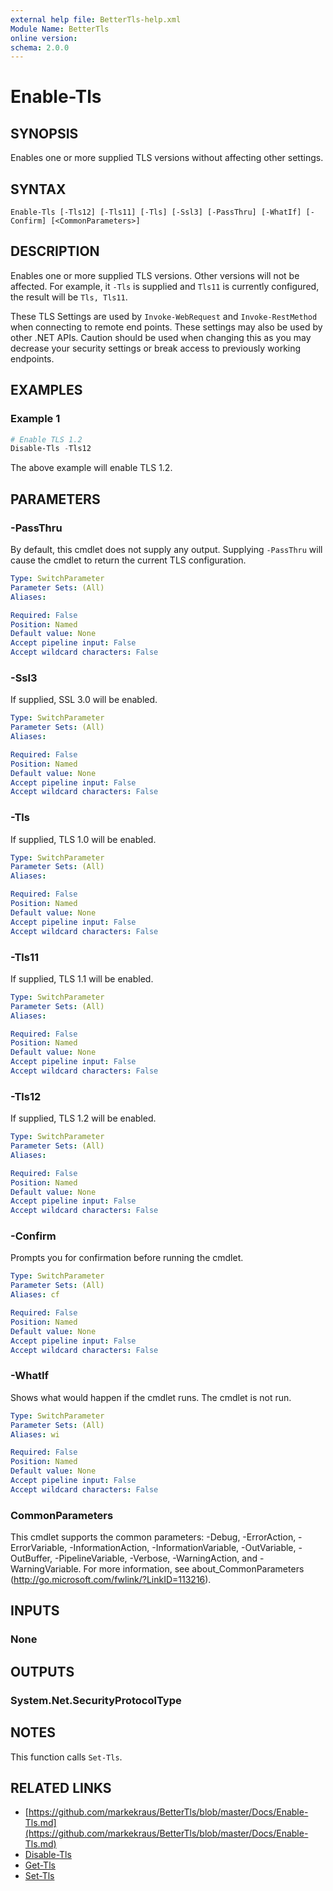 ```yaml
---
external help file: BetterTls-help.xml
Module Name: BetterTls
online version:
schema: 2.0.0
---
```


# Enable-Tls

## SYNOPSIS

Enables one or more supplied TLS versions without affecting other settings.

## SYNTAX

```
Enable-Tls [-Tls12] [-Tls11] [-Tls] [-Ssl3] [-PassThru] [-WhatIf] [-Confirm] [<CommonParameters>]
```

## DESCRIPTION

Enables one or more supplied TLS versions.
Other versions will not be affected.
For example, it `-Tls` is supplied and `Tls11` is currently configured, the result will be `Tls, Tls11`.

These TLS Settings are used by `Invoke-WebRequest` and `Invoke-RestMethod` when connecting to remote end points.
These settings may also be used by other .NET APIs.
Caution should be used when changing this as you may decrease your security settings
or break access to previously working endpoints.

## EXAMPLES

### Example 1

```powershell
# Enable TLS 1.2
Disable-Tls -Tls12
```

The above example will enable TLS 1.2.

## PARAMETERS

### -PassThru

By default, this cmdlet does not supply any output.
Supplying `-PassThru` will cause the cmdlet to return the current TLS configuration.

```yaml
Type: SwitchParameter
Parameter Sets: (All)
Aliases:

Required: False
Position: Named
Default value: None
Accept pipeline input: False
Accept wildcard characters: False
```

### -Ssl3

If supplied, SSL 3.0 will be enabled.

```yaml
Type: SwitchParameter
Parameter Sets: (All)
Aliases:

Required: False
Position: Named
Default value: None
Accept pipeline input: False
Accept wildcard characters: False
```

### -Tls

If supplied, TLS 1.0 will be enabled.

```yaml
Type: SwitchParameter
Parameter Sets: (All)
Aliases:

Required: False
Position: Named
Default value: None
Accept pipeline input: False
Accept wildcard characters: False
```

### -Tls11

If supplied, TLS 1.1 will be enabled.

```yaml
Type: SwitchParameter
Parameter Sets: (All)
Aliases:

Required: False
Position: Named
Default value: None
Accept pipeline input: False
Accept wildcard characters: False
```

### -Tls12

If supplied, TLS 1.2 will be enabled.

```yaml
Type: SwitchParameter
Parameter Sets: (All)
Aliases:

Required: False
Position: Named
Default value: None
Accept pipeline input: False
Accept wildcard characters: False
```

### -Confirm

Prompts you for confirmation before running the cmdlet.

```yaml
Type: SwitchParameter
Parameter Sets: (All)
Aliases: cf

Required: False
Position: Named
Default value: None
Accept pipeline input: False
Accept wildcard characters: False
```

### -WhatIf

Shows what would happen if the cmdlet runs.
The cmdlet is not run.

```yaml
Type: SwitchParameter
Parameter Sets: (All)
Aliases: wi

Required: False
Position: Named
Default value: None
Accept pipeline input: False
Accept wildcard characters: False
```

### CommonParameters

This cmdlet supports the common parameters: -Debug, -ErrorAction, -ErrorVariable, -InformationAction, -InformationVariable, -OutVariable, -OutBuffer, -PipelineVariable, -Verbose, -WarningAction, and -WarningVariable. For more information, see about_CommonParameters (http://go.microsoft.com/fwlink/?LinkID=113216).

## INPUTS

### None

## OUTPUTS

### System.Net.SecurityProtocolType

## NOTES

This function calls `Set-Tls`.

## RELATED LINKS

* [https://github.com/markekraus/BetterTls/blob/master/Docs/Enable-Tls.md](https://github.com/markekraus/BetterTls/blob/master/Docs/Enable-Tls.md)
* [Disable-Tls](https://github.com/markekraus/BetterTls/blob/master/Docs/Disable-Tls.md)
* [Get-Tls](https://github.com/markekraus/BetterTls/blob/master/Docs/Get-Tls.md)
* [Set-Tls](https://github.com/markekraus/BetterTls/blob/master/Docs/Set-Tls.md)
